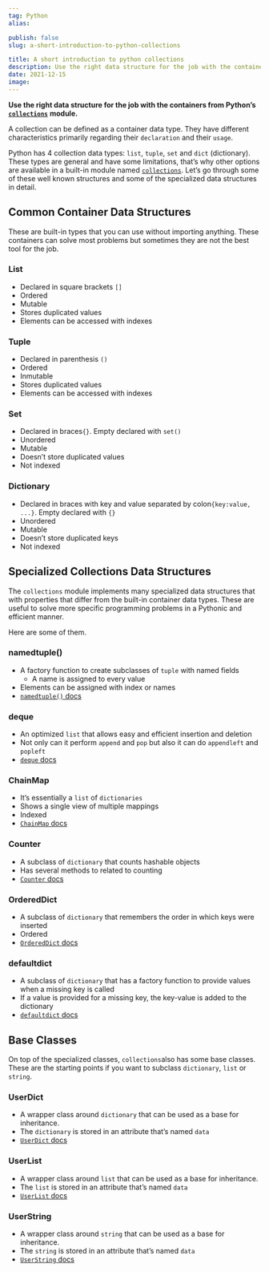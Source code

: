 ```yaml
---
tag: Python
alias:

publish: false
slug: a-short-introduction-to-python-collections

title: A short introduction to python collections
description: Use the right data structure for the job with the containers from Python's collections module.
date: 2021-12-15
image:
---
```


**Use the right data structure for the job with the containers from Python’s** [**`collections`**](https://docs.python.org/3/library/collections.html#module-collections) **module.**

A collection can be defined as a container data type. They have different characteristics primarily regarding their `declaration` and their `usage`.

Python has 4 collection data types: `list`, `tuple`, `set` and `dict` (dictionary). These types are general and have some limitations, that’s why other options are available in a built-in module named [`collections`](https://docs.python.org/3/library/collections.html#module-collections). Let’s go through some of these well known structures and some of the specialized data structures in detail.

## Common Container Data Structures

These are built-in types that you can use without importing anything. These containers can solve most problems but sometimes they are not the best tool for the job.

### List

- Declared in square brackets `[]`
- Ordered
- Mutable
- Stores duplicated values
- Elements can be accessed with indexes

### Tuple

- Declared in parenthesis `()`
- Ordered
- Inmutable
- Stores duplicated values
- Elements can be accessed with indexes

### Set

- Declared in braces`{}`. Empty declared with `set()`
- Unordered
- Mutable
- Doesn’t store duplicated values
- Not indexed

### Dictionary

- Declared in braces with key and value separated by colon`{key:value, ...}`. Empty declared with `{}`
- Unordered
- Mutable
- Doesn’t store duplicated keys
- Not indexed

## Specialized Collections Data Structures

The `collections` module implements many specialized data structures that with properties that differ from the built-in container data types. These are useful to solve more specific programming problems in a Pythonic and efficient manner.

Here are some of them.

### namedtuple()

- A factory function to create subclasses of `tuple` with named fields
  - A name is assigned to every value
- Elements can be assigned with index or names
- [`namedtuple()`](https://docs.python.org/3/library/collections.html#collections.namedtuple)[ docs](https://docs.python.org/3/library/collections.html#collections.namedtuple)

### deque

- An optimized `list` that allows easy and efficient insertion and deletion
- Not only can it perform `append` and `pop` but also it can do `appendleft` and `popleft`
- [`deque`](https://docs.python.org/3/library/collections.html#collections.deque)[ docs](https://docs.python.org/3/library/collections.html#collections.deque)

### ChainMap

- It’s essentially a `list` of `dictionaries`
- Shows a single view of multiple mappings
- Indexed
- [`ChainMap`](https://docs.python.org/3/library/collections.html#collections.ChainMap)[ docs](https://docs.python.org/3/library/collections.html#collections.ChainMap)

### Counter

- A subclass of `dictionary` that counts hashable objects
- Has several methods to related to counting
- [`Counter`](https://docs.python.org/3/library/collections.html#collections.Counter)[ docs](https://docs.python.org/3/library/collections.html#collections.Counter)

### OrderedDict

- A subclass of `dictionary` that remembers the order in which keys were inserted
- Ordered
- [`OrderedDict`](https://docs.python.org/3/library/collections.html#collections.OrderedDict)[ docs](https://docs.python.org/3/library/collections.html#collections.OrderedDict)

### defaultdict

- A subclass of `dictionary` that has a factory function to provide values when a missing key is called
- If a value is provided for a missing key, the key-value is added to the dictionary
- [`defaultdict`](https://docs.python.org/3/library/collections.html#collections.defaultdict)[ docs](https://docs.python.org/3/library/collections.html#collections.defaultdict)

## Base Classes

On top of the specialized classes, `collections`also has some base classes. These are the starting points if you want to subclass `dictionary`, `list` or `string`.

### UserDict

- A wrapper class around `dictionary` that can be used as a base for inheritance.
- The `dictionary` is stored in an attribute that’s named `data`
- [`UserDict`](https://docs.python.org/3/library/collections.html#collections.UserDict)[ docs](https://docs.python.org/3/library/collections.html#collections.UserDict)

### UserList

- A wrapper class around `list` that can be used as a base for inheritance.
- The `list` is stored in an attribute that’s named `data`
- [`UserList`](https://docs.python.org/3/library/collections.html#collections.UserList)[ docs](https://docs.python.org/3/library/collections.html#collections.UserList)

### UserString

- A wrapper class around `string` that can be used as a base for inheritance.
- The `string` is stored in an attribute that’s named `data`
- [`UserString`](https://docs.python.org/3/library/collections.html#userstring-objects)[ docs](https://docs.python.org/3/library/collections.html#userstring-objects)

